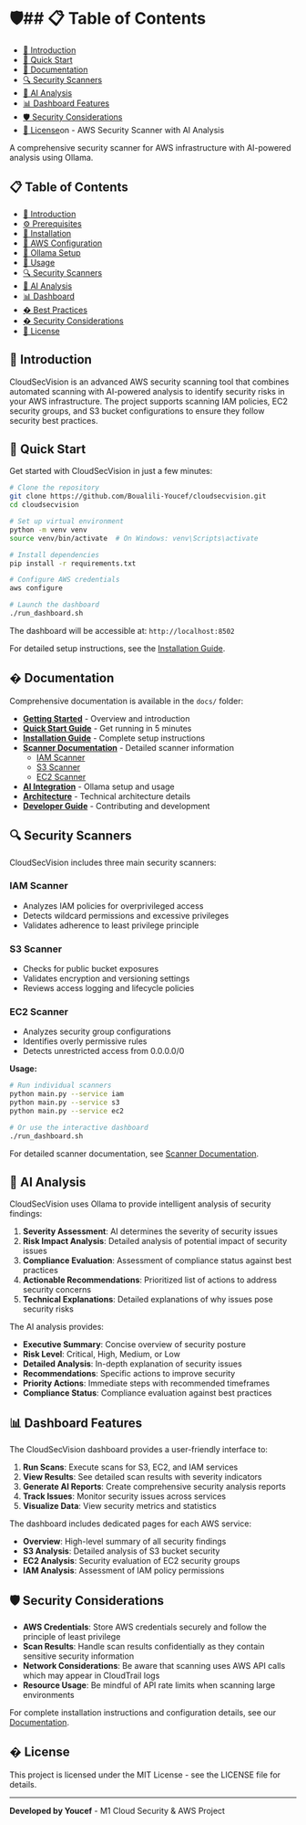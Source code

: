 # 🛡## 📋 Table of Contents

- [🎯 Introduction](#-introduction)
- [🚀 Quick Start](#-quick-start)
- [📖 Documentation](#-documentation)
- [🔍 Security Scanners](#-security-scanners)
- [🧠 AI Analysis](#-ai-analysis)
- [📊 Dashboard Features](#-dashboard-features)
- [🛡️ Security Considerations](#️-security-considerations)
- [📜 License](#-license)on - AWS Security Scanner with AI Analysis

A comprehensive security scanner for AWS infrastructure with AI-powered analysis using Ollama.

## 📋 Table of Contents

- [🎯 Introduction](#-introduction)
- [⚙️ Prerequisites](#️-prerequisites)
- [🚀 Installation](#-installation)
- [🔧 AWS Configuration](#-aws-configuration)
- [🤖 Ollama Setup](#-ollama-setup)
- [📝 Usage](#-usage)
- [🔍 Security Scanners](#-security-scanners)
- [🧠 AI Analysis](#-ai-analysis)
- [📊 Dashboard](#-dashboard)
- [�️ Best Practices](#️-best-practices)
- [� Security Considerations](#-security-considerations)
- [📜 License](#-license)

## 🎯 Introduction

CloudSecVision is an advanced AWS security scanning tool that combines automated scanning with AI-powered analysis to identify security risks in your AWS infrastructure. The project supports scanning IAM policies, EC2 security groups, and S3 bucket configurations to ensure they follow security best practices.

## 🚀 Quick Start

Get started with CloudSecVision in just a few minutes:

```bash
# Clone the repository
git clone https://github.com/Boualili-Youcef/cloudsecvision.git
cd cloudsecvision

# Set up virtual environment
python -m venv venv
source venv/bin/activate  # On Windows: venv\Scripts\activate

# Install dependencies
pip install -r requirements.txt

# Configure AWS credentials
aws configure

# Launch the dashboard
./run_dashboard.sh
```

The dashboard will be accessible at: `http://localhost:8502`

For detailed setup instructions, see the [Installation Guide](docs/installation.md).

## � Documentation

Comprehensive documentation is available in the `docs/` folder:

- **[Getting Started](docs/getting-started.md)** - Overview and introduction
- **[Quick Start Guide](docs/quick-start.md)** - Get running in 5 minutes
- **[Installation Guide](docs/installation.md)** - Complete setup instructions
- **[Scanner Documentation](docs/scanners/)** - Detailed scanner information
  - [IAM Scanner](docs/scanners/iam_scanner_readme.md)
  - [S3 Scanner](docs/scanners/s3_scanner_readme.md)
  - [EC2 Scanner](docs/scanners/ec2_scanner_readme.md)
- **[AI Integration](docs/ollama_integration.md)** - Ollama setup and usage
- **[Architecture](docs/architecture.md)** - Technical architecture details
- **[Developer Guide](docs/developer_guide.md)** - Contributing and development

## 🔍 Security Scanners

CloudSecVision includes three main security scanners:

### IAM Scanner
- Analyzes IAM policies for overprivileged access
- Detects wildcard permissions and excessive privileges
- Validates adherence to least privilege principle

### S3 Scanner  
- Checks for public bucket exposures
- Validates encryption and versioning settings
- Reviews access logging and lifecycle policies

### EC2 Scanner
- Analyzes security group configurations
- Identifies overly permissive rules
- Detects unrestricted access from 0.0.0.0/0

**Usage:**
```bash
# Run individual scanners
python main.py --service iam
python main.py --service s3
python main.py --service ec2

# Or use the interactive dashboard
./run_dashboard.sh
```

For detailed scanner documentation, see [Scanner Documentation](docs/scanners/).

## 🧠 AI Analysis

CloudSecVision uses Ollama to provide intelligent analysis of security findings:

1. **Severity Assessment**: AI determines the severity of security issues
2. **Risk Impact Analysis**: Detailed analysis of potential impact of security issues
3. **Compliance Evaluation**: Assessment of compliance status against best practices
4. **Actionable Recommendations**: Prioritized list of actions to address security concerns
5. **Technical Explanations**: Detailed explanations of why issues pose security risks

The AI analysis provides:
- **Executive Summary**: Concise overview of security posture
- **Risk Level**: Critical, High, Medium, or Low
- **Detailed Analysis**: In-depth explanation of security issues
- **Recommendations**: Specific actions to improve security
- **Priority Actions**: Immediate steps with recommended timeframes
- **Compliance Status**: Compliance evaluation against best practices

## 📊 Dashboard Features

The CloudSecVision dashboard provides a user-friendly interface to:

1. **Run Scans**: Execute scans for S3, EC2, and IAM services
2. **View Results**: See detailed scan results with severity indicators
3. **Generate AI Reports**: Create comprehensive security analysis reports
4. **Track Issues**: Monitor security issues across services
5. **Visualize Data**: View security metrics and statistics

The dashboard includes dedicated pages for each AWS service:
- **Overview**: High-level summary of all security findings
- **S3 Analysis**: Detailed analysis of S3 bucket security
- **EC2 Analysis**: Security evaluation of EC2 security groups
- **IAM Analysis**: Assessment of IAM policy permissions

## 🛡️ Security Considerations

- **AWS Credentials**: Store AWS credentials securely and follow the principle of least privilege
- **Scan Results**: Handle scan results confidentially as they contain sensitive security information
- **Network Considerations**: Be aware that scanning uses AWS API calls which may appear in CloudTrail logs
- **Resource Usage**: Be mindful of API rate limits when scanning large environments

For complete installation instructions and configuration details, see our [Documentation](docs/).

## � License

This project is licensed under the MIT License - see the LICENSE file for details.

---

**Developed by Youcef** - M1 Cloud Security & AWS Project
